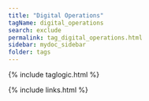 ```yaml
---
title: "Digital Operations"
tagName: digital_operations
search: exclude
permalink: tag_digital_operations.html
sidebar: mydoc_sidebar
folder: tags
---
```

{% include taglogic.html %}

{% include links.html %}